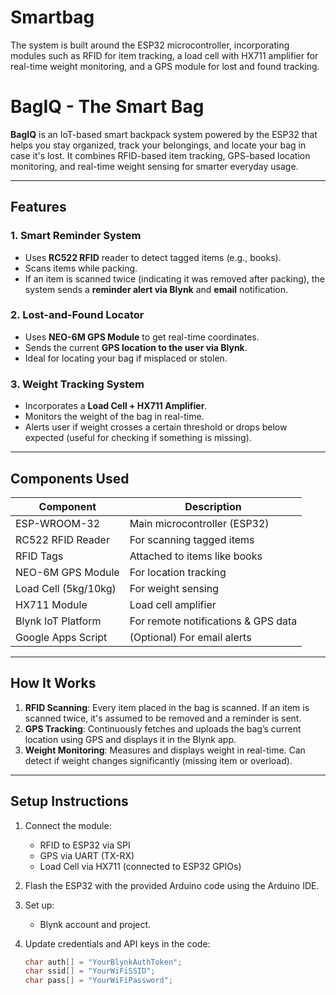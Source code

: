 # Smartbag
 The system is built around the ESP32 microcontroller, incorporating modules such as RFID for  item tracking, a load cell with HX711 amplifier for real-time weight monitoring, and a GPS module  for lost and found tracking.
 
# BagIQ - The Smart Bag

**BagIQ** is an IoT-based smart backpack system powered by the ESP32 that helps you stay organized, track your belongings, and locate your bag in case it's lost. It combines RFID-based item tracking, GPS-based location monitoring, and real-time weight sensing for smarter everyday usage.

---

##  Features

###  1. Smart Reminder System
- Uses **RC522 RFID** reader to detect tagged items (e.g., books).
- Scans items while packing.
- If an item is scanned twice (indicating it was removed after packing), the system sends a **reminder alert via Blynk** and **email** notification.

###  2. Lost-and-Found Locator
- Uses **NEO-6M GPS Module** to get real-time coordinates.
- Sends the current **GPS location to the user via Blynk**.
- Ideal for locating your bag if misplaced or stolen.

###  3. Weight Tracking System
- Incorporates a **Load Cell + HX711 Amplifier**.
- Monitors the weight of the bag in real-time.
- Alerts user if weight crosses a certain threshold or drops below expected (useful for checking if something is missing).

---

##  Components Used

| Component              | Description                         |
|------------------------|-------------------------------------|
| ESP-WROOM-32           | Main microcontroller (ESP32)        |
| RC522 RFID Reader      | For scanning tagged items           |
| RFID Tags              | Attached to items like books        |
| NEO-6M GPS Module      | For location tracking               |
| Load Cell (5kg/10kg)   | For weight sensing                  |
| HX711 Module           | Load cell amplifier                 |
| Blynk IoT Platform     | For remote notifications & GPS data|
| Google Apps Script     | (Optional) For email alerts         |

---

##  How It Works

1. **RFID Scanning**: Every item placed in the bag is scanned. If an item is scanned twice, it's assumed to be removed and a reminder is sent.
2. **GPS Tracking**: Continuously fetches and uploads the bag’s current location using GPS and displays it in the Blynk app.
3. **Weight Monitoring**: Measures and displays weight in real-time. Can detect if weight changes significantly (missing item or overload).

---

##  Setup Instructions

1. Connect the module:
   - RFID to ESP32 via SPI
   - GPS via UART (TX-RX)
   - Load Cell via HX711 (connected to ESP32 GPIOs)

2. Flash the ESP32 with the provided Arduino code using the Arduino IDE.

3. Set up:
   - Blynk account and project.
   
   
4. Update credentials and API keys in the code:
   ```cpp
   char auth[] = "YourBlynkAuthToken";
   char ssid[] = "YourWiFiSSID";
   char pass[] = "YourWiFiPassword";
